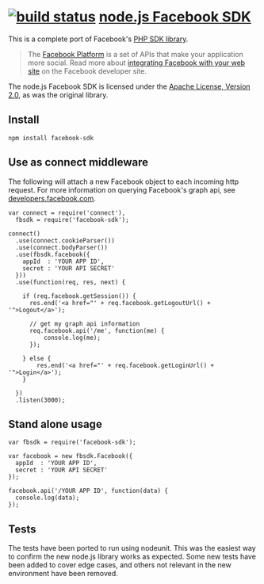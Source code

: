 [![build status](https://secure.travis-ci.org/tenorviol/node-facebook-sdk.png)](http://travis-ci.org/tenorviol/node-facebook-sdk)
[node.js Facebook SDK](https://github.com/tenorviol/node-facebook-sdk)
======================

This is a complete port of Facebook's [PHP SDK library](http://github.com/facebook/php-sdk).

> The [Facebook Platform](http://developers.facebook.com/) is
> a set of APIs that make your application more social. Read more about
> [integrating Facebook with your web site](http://developers.facebook.com/docs/guides/web)
> on the Facebook developer site.

The node.js Facebook SDK is licensed under the
[Apache License, Version 2.0](http://www.apache.org/licenses/LICENSE-2.0.html),
as was the original library.

Install
-------

    npm install facebook-sdk

Use as connect middleware
-------------------------

The following will attach a new Facebook object to each incoming http request.
For more information on querying Facebook's graph api, see
[developers.facebook.com](http://developers.facebook.com/docs/reference/api/).

    var connect = require('connect'),
      fbsdk = require('facebook-sdk');
    
    connect()
      .use(connect.cookieParser())
      .use(connect.bodyParser())
      .use(fbsdk.facebook({
        appId  : 'YOUR APP ID',
        secret : 'YOUR API SECRET'
      }))
      .use(function(req, res, next) {
        
        if (req.facebook.getSession()) {
          res.end('<a href="' + req.facebook.getLogoutUrl() + '">Logout</a>');
          
          // get my graph api information
          req.facebook.api('/me', function(me) {
              console.log(me);
          });
          
        } else {
            res.end('<a href="' + req.facebook.getLoginUrl() + '">Login</a>');
        }
        
      })
      .listen(3000);

Stand alone usage
-----------------

    var fbsdk = require('facebook-sdk');
    
    var facebook = new fbsdk.Facebook({
      appId  : 'YOUR APP ID',
      secret : 'YOUR API SECRET'
    });
    
    facebook.api('/YOUR APP ID', function(data) {
      console.log(data);
    });

Tests
-----

The tests have been ported to run using nodeunit. This was the easiest way to confirm
the new node.js library works as expected. Some new tests have been added to cover
edge cases, and others not relevant in the new environment have been removed.

